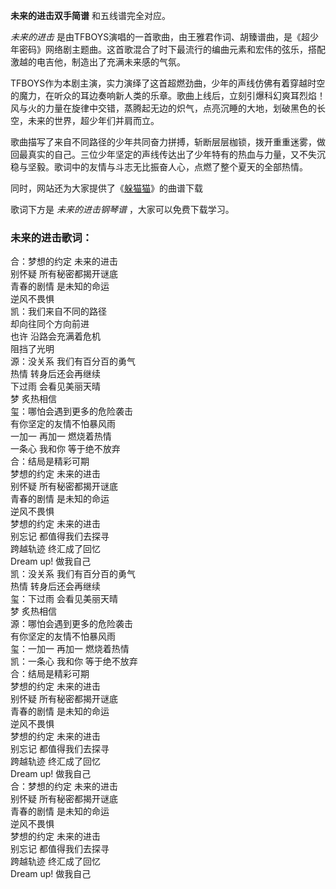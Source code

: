 

**未来的进击双手简谱** 和五线谱完全对应。

_未来的进击_
是由TFBOYS演唱的一首歌曲，由王雅君作词、胡臻谱曲，是《超少年密码》网络剧主题曲。这首歌混合了时下最流行的编曲元素和宏伟的弦乐，搭配激越的电吉他，制造出了充满未来感的气氛。

TFBOYS作为本剧主演，实力演绎了这首超燃劲曲，少年的声线仿佛有着穿越时空的魔力，在听众的耳边奏响新人类的乐章。歌曲上线后，立刻引爆科幻爽耳烈焰！风与火的力量在旋律中交错，蒸腾起无边的炽气，点亮沉睡的大地，划破黑色的长空，未来的世界，超少年们并肩而立。

歌曲描写了来自不同路径的少年共同奋力拼搏，斩断层层枷锁，拨开重重迷雾，做回最真实的自己。三位少年坚定的声线传达出了少年特有的热血与力量，又不失沉稳与坚毅。歌词中的友情与斗志无比振奋人心，点燃了整个夏天的全部热情。

同时，网站还为大家提供了《[躲猫猫](Music-8764-躲猫猫-TFBOYS.html "躲猫猫")》的曲谱下载

歌词下方是 _未来的进击钢琴谱_ ，大家可以免费下载学习。

### 未来的进击歌词：

合：梦想的约定 未来的进击  
别怀疑 所有秘密都揭开谜底  
青春的剧情 是未知的命运  
逆风不畏惧  
凯：我们来自不同的路径  
却向往同个方向前进  
也许 沿路会充满着危机  
阻挡了光明  
源：没关系 我们有百分百的勇气  
热情 转身后还会再继续  
下过雨 会看见美丽天晴  
梦 炙热相信  
玺：哪怕会遇到更多的危险袭击  
有你坚定的友情不怕暴风雨  
一加一 再加一 燃烧着热情  
一条心 我和你 等于绝不放弃  
合：结局是精彩可期  
梦想的约定 未来的进击  
别怀疑 所有秘密都揭开谜底  
青春的剧情 是未知的命运  
逆风不畏惧  
梦想的约定 未来的进击  
别忘记 都值得我们去探寻  
跨越轨迹 终汇成了回忆  
Dream up! 做我自己  
凯：没关系 我们有百分百的勇气  
热情 转身后还会再继续  
玺：下过雨 会看见美丽天晴  
梦 炙热相信  
源：哪怕会遇到更多的危险袭击  
有你坚定的友情不怕暴风雨  
玺：一加一 再加一 燃烧着热情  
凯：一条心 我和你 等于绝不放弃  
合：结局是精彩可期  
梦想的约定 未来的进击  
别怀疑 所有秘密都揭开谜底  
青春的剧情 是未知的命运  
逆风不畏惧  
梦想的约定 未来的进击  
别忘记 都值得我们去探寻  
跨越轨迹 终汇成了回忆  
Dream up! 做我自己  
合：梦想的约定 未来的进击  
别怀疑 所有秘密都揭开谜底  
青春的剧情 是未知的命运  
逆风不畏惧  
梦想的约定 未来的进击  
别忘记 都值得我们去探寻  
跨越轨迹 终汇成了回忆  
Dream up! 做我自己

